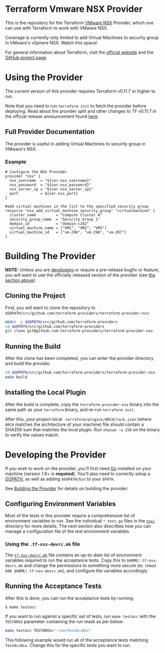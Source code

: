 # Terraform Vmware NSX Provider

This is the repository for the Terraform [VMware NSX][1] Provider, which one can use
with Terraform to work with VMware NSX.

[1]: https://www.vmware.com/in/products/nsx.html

Coverage is currently only limited to add Virtual Machines to security group in VMware's vSphere NSX.
Watch this space!

For general information about Terraform, visit the [official website][3] and the
[GitHub project page][4].

[3]: https://terraform.io/
[4]: https://github.com/hashicorp/terraform

# Using the Provider

The current version of this provider requires Terraform v0.11.7 or higher to
run.

Note that you need to run `terraform init` to fetch the provider before
deploying. Read about the provider split and other changes to TF v0.11.7 in the
official release announcement found [here][4].

[4]: https://www.hashicorp.com/blog/hashicorp-terraform-0-10/

## Full Provider Documentation

The provider is useful in adding Virtual Machines to security group in VMware's NSX.

### Example
```nsx
# Configure the NSX Provider
provider "nsx" {
  nsx_username  = "${var.nsx_username}"
  nsx_password  = "${var.nsx_password}"
  nsx_server_ip = "${var.nsx_server_ip}"
  port          = ${var.nsx_port}
}

#add virtual machines in the list to the specified security group
resource "nsx_add_virtual_machine_security_group" "virtualmachine" {
  cluster_name         = "Compute Cluster A"
  security_group_name  = "Security Group 1"
  domain_id            = "domain-c242"
  virtual_machine_name = ["VM1", "VM2", "VM3"]
  virtual_machine_id   = ["vm-296", "vm-298", "vm-297"]
}

```

# Building The Provider

**NOTE:** Unless you are [developing][7] or require a pre-release bugfix or feature,
you will want to use the officially released version of the provider (see [the
section above][8]).

[7]: #developing-the-provider
[8]: #using-the-provider


## Cloning the Project

First, you will want to clone the repository to
`$GOPATH/src/github.com/terraform-providers/terraform-provider-nsx`:

```sh
mkdir -p $GOPATH/src/github.com/terraform-providers
cd $GOPATH/src/github.com/terraform-providers
git clone git@github.com:terraform-providers/terraform-provider-nsx
```

## Running the Build

After the clone has been completed, you can enter the provider directory and
build the provider.

```sh
cd $GOPATH/src/github.com/terraform-providers/terraform-provider-nsx
make build
```

## Installing the Local Plugin

After the build is complete, copy the `terraform-provider-nsx` binary into
the same path as your `terraform` binary, and re-run `terraform init`.

After this, your project-local `.terraform/plugins/ARCH/lock.json` (where `ARCH`
matches the architecture of your machine) file should contain a SHA256 sum that
matches the local plugin. Run `shasum -a 256` on the binary to verify the values
match.

# Developing the Provider

If you wish to work on the provider, you'll first need [Go][9] installed on your
machine (version 1.9+ is **required**). You'll also need to correctly setup a
[GOPATH][10], as well as adding `$GOPATH/bin` to your `$PATH`.

[9]: https://golang.org/
[10]: http://golang.org/doc/code.html#GOPATH

See [Building the Provider][11] for details on building the provider.

[11]: #building-the-provider

## Configuring Environment Variables

Most of the tests in this provider require a comprehensive list of environment
variables to run. See the individual `*_test.go` files in the
[`nsx/`](nsx/) directory for more details. The next section also
describes how you can manage a configuration file of the test environment
variables.

### Using the `.tf-nsx-devrc.mk` file

The [`tf-nsx-devrc.mk`](tf-nsx-devrc.mk) file contains
an up-to-date list of environment variables required to run the acceptance
tests. Copy this to `$HOME/.tf-nsx-devrc.mk` and change the permissions to
something more secure (ie: `chmod 600 $HOME/.tf-nsx-devrc.mk`), and
configure the variables accordingly.

## Running the Acceptance Tests

After this is done, you can run the acceptance tests by running:

```sh
$ make testacc
```

If you want to run against a specific set of tests, run `make testacc` with the
`TESTARGS` parameter containing the run mask as per below:

```sh
make testacc TESTARGS="-run=TestAccNsx"
```

This following example would run all of the acceptance tests matching
`TestAccNsx`. Change this for the specific tests you want to
run.
